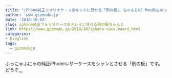 ```yaml
---
title: "iPhone純正フォリオケースをキレイに見せる「例の板」、ちゃんとXS Max用もあって微笑んだ"
author: 'www.gizmodo.jp'
date: '2018-10-02'
slug: iphone純正フォリオケースをキレイに見せる例の板ちゃんと
link: https://www.gizmodo.jp/2018/10/iphone-case-board.html
categories:
- bloglink
tags:
  - gizmodojp
---
```


ふっにゃふにゃの純正iPhoneレザーケースをシャンとさせる「例の板」です。どうぞ[... <i class="fas fa-external-link-alt"></i>](https://www.gizmodo.jp/2018/10/iphone-case-board.html)

